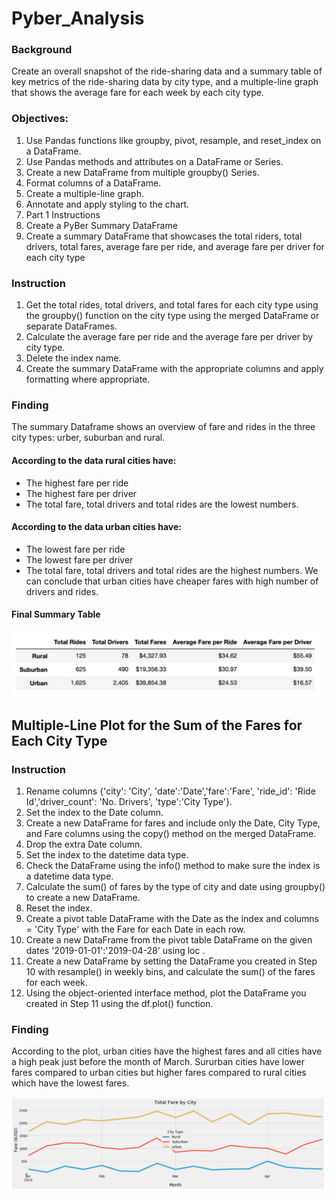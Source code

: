 # Pyber_Analysis

### Background
Create an overall snapshot of the ride-sharing data and a summary table of key metrics of the ride-sharing data by city type, and a multiple-line graph that shows the average fare for each week by each city type.

### Objectives:

1. Use Pandas functions like groupby, pivot, resample, and reset_index on a DataFrame.
2. Use Pandas methods and attributes on a DataFrame or Series.
3. Create a new DataFrame from multiple groupby() Series.
4. Format columns of a DataFrame.
5. Create a multiple-line graph.
6. Annotate and apply styling to the chart.
7. Part 1 Instructions
8. Create a PyBer Summary DataFrame
9. Create a summary DataFrame that showcases the total riders, total drivers, total fares, average fare per ride, and average fare per driver for each city type

### Instruction

1. Get the total rides, total drivers, and total fares for each city type using the groupby() function on the city type using the merged DataFrame or separate DataFrames.
2. Calculate the average fare per ride and the average fare per driver by city type.
3. Delete the index name.
4. Create the summary DataFrame with the appropriate columns and apply formatting where appropriate.

### Finding

The summary Dataframe shows an overview of fare and rides in the three city types: urber, suburban and rural.
#### According to the data rural cities have:
- The highest fare per ride
- The highest fare per driver
- The total fare, total drivers and total rides are the lowest numbers.
#### According to the data urban cities have:
- The lowest fare per ride
- The lowest fare per driver
- The total fare, total drivers and total rides are the highest numbers.
We can conclude that urban cities have cheaper fares with high number of drivers and rides.

#### Final Summary Table

![dataframe](https://github.com/Kalkidanalemaye/Pyber_Analysis/blob/master/summarytable.jpg)

## Multiple-Line Plot for the Sum of the Fares for Each City Type

### Instruction

1. Rename columns {'city': 'City', 'date':'Date','fare':'Fare', 'ride_id': 'Ride Id','driver_count': 'No. Drivers', 'type':'City Type'}.
2. Set the index to the Date column.
3. Create a new DataFrame for fares and include only the Date, City Type, and Fare columns using the copy() method on the merged DataFrame.
4. Drop the extra Date column.
5. Set the index to the datetime data type.
6. Check the DataFrame using the info() method to make sure the index is a datetime data type.
7. Calculate the sum() of fares by the type of city and date using groupby() to create a new DataFrame.
8. Reset the index.
9. Create a pivot table DataFrame with the Date as the index and columns = 'City Type' with the Fare for each Date in each row.
10. Create a new DataFrame from the pivot table DataFrame on the given dates '2019-01-01':'2019-04-28' using loc .
11. Create a new DataFrame by setting the DataFrame you created in Step 10 with resample() in weekly bins, and calculate the sum() of the fares for each week.
12. Using the object-oriented interface method, plot the DataFrame you created in Step 11 using the df.plot() function. 

### Finding

According to the plot, urban cities have the highest fares and all cities have a high peak just before the month of March.
Sururban cities have lower fares compared to urban cities but higher fares compared to rural cities which have the lowest fares.

![multiplelineplot](https://github.com/Kalkidanalemaye/Pyber_Analysis/blob/master/totalfare.jpg)
